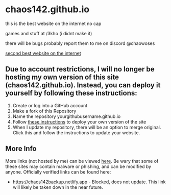 
# chaos142.github.io

this is the best website on the internet no cap

games and stuff at /3kho (i didnt make it)

there will be bugs probably report them to me on discord @chaowoses

[second best website on the internet](https://binwonk.github.io)

## Due to account restrictions, I will no longer be hosting my own version of this site (chaos142.github.io). Instead, you can deploy it yourself by following these instructions:  
1. Create or log into a GitHub account
2. Make a fork of this Repository
3. Name the repository yourgithubusername.github.io
4. Follow [these instructions](https://docs.github.com/en/pages/getting-started-with-github-pages/creating-a-github-pages-site) to deploy your own version of the site
5. When I update my repository, there will be an option to merge original. Click this and follow the instructions to update your website.
  
## More Info  
More links (not hosted by me) can be viewed [here](https://github.com/Chaos142/Site/forks). Be wary that some of these sites may contain malware or phishing, and can be modified by anyone. Officially verified links can be found here:
- https://chaos142backup.netlify.app - Blocked, does not update. This link will likely be taken down in the near future.
